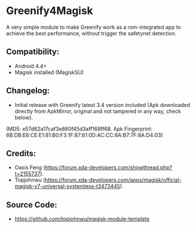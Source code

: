 # Greenify4Magisk
A very simple module to make Greenify work as a rom-integrated app to achieve the best performance, without trigger the safetynet detection.

## Compatibility:
* Android 4.4+
* Magisk installed (MagiskSU)

## Changelog:
- Initial release with Greenify latest 3.4 version included (Apk downloaded directly from ApkMirror, original and not tampered in any way, check below).

(MD5: e57d62a17caf3e860f45d3aff168ff68. Apk Fingerprint: 6B:DB:E6:CE:E1:81:B0:F3:1F:87:61:0D:AC:CC:8A:B7:7F:8A:D4:03)

## Credits:
* Oasis Feng (https://forum.xda-developers.com/showthread.php?t=2155737).
* Topjohnwu (https://forum.xda-developers.com/apps/magisk/official-magisk-v7-universal-systemless-t3473445).

## Source Code:
* https://github.com/topjohnwu/magisk-module-template
